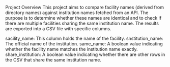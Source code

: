 Project Overview
This project aims to compare facility names (derived from directory names) against institution names fetched from an API. The purpose is to determine whether these names are identical and to check if there are multiple facilities sharing the same institution name. The results are exported into a CSV file with specific columns.

sacility_name: This column holds the name of the facility.
snstitution_name: The official name of the institution.
same_name: A boolean value indicating whether the facility name matches the institution name exactly.
share_institution: A boolean value indicating whether there are other rows in the CSV that share the same institution name.
